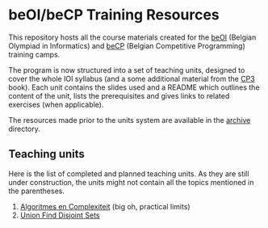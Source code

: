 # beOI/beCP Training Resources
This repository hosts all the course materials created for the [beOI](http://beoi.be-oi.be/) (Belgian Olympiad in Informatics) and [beCP](http://becp.be-oi.be/) (Belgian Competitive Programming) training camps.

The program is now structured into a set of teaching units, designed to cover the whole IOI syllabus (and a some additional material from the [CP3](http://cpbook.net/) book). Each unit contains the slides used and a README which outlines the content of the unit, lists the prerequisites and gives links to related exercises (when applicable).

The resources made prior to the units system are available in the [archive](archive) directory.

## Teaching units
Here is the list of completed and planned teaching units. As they are still under construction, the units might not contain all the topics mentioned in the parentheses.

1. [Algoritmes en Complexiteit](01-complexity/README-nl.md) (big oh, practical limits)
7. [Union Find Disjoint Sets](07-union-find/README-nl.md)
